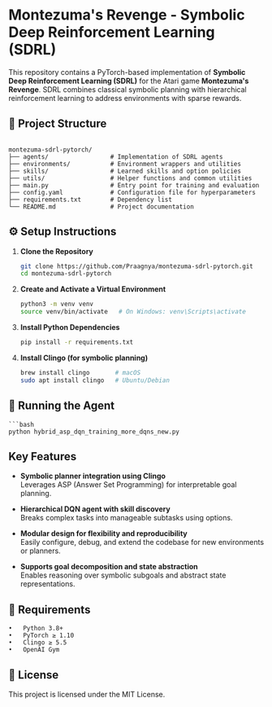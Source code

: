 # Montezuma's Revenge - Symbolic Deep Reinforcement Learning (SDRL)

This repository contains a PyTorch-based implementation of **Symbolic Deep Reinforcement Learning (SDRL)** for the Atari game **Montezuma's Revenge**. SDRL combines classical symbolic planning with hierarchical reinforcement learning to address environments with sparse rewards.

## 📁 Project Structure
<code>
montezuma-sdrl-pytorch/
├── agents/                 # Implementation of SDRL agents
├── environments/           # Environment wrappers and utilities
├── skills/                 # Learned skills and option policies
├── utils/                  # Helper functions and common utilities
├── main.py                 # Entry point for training and evaluation
├── config.yaml             # Configuration file for hyperparameters
├── requirements.txt        # Dependency list
└── README.md               # Project documentation
</code>
</pre>

## ⚙️ Setup Instructions

1. **Clone the Repository**
   ```bash
   git clone https://github.com/Praagnya/montezuma-sdrl-pytorch.git
   cd montezuma-sdrl-pytorch

2.	**Create and Activate a Virtual Environment**
    ```bash
    python3 -m venv venv
    source venv/bin/activate   # On Windows: venv\Scripts\activate

3.	**Install Python Dependencies**
    ```bash
    pip install -r requirements.txt

4.  **Install Clingo (for symbolic planning)**
    ```bash
    brew install clingo       # macOS
    sudo apt install clingo   # Ubuntu/Debian

## 🚀 Running the Agent

    ```bash
    python hybrid_asp_dqn_training_more_dqns_new.py

## Key Features

- **Symbolic planner integration using Clingo**  
  Leverages ASP (Answer Set Programming) for interpretable goal planning.

- **Hierarchical DQN agent with skill discovery**  
  Breaks complex tasks into manageable subtasks using options.

- **Modular design for flexibility and reproducibility**  
  Easily configure, debug, and extend the codebase for new environments or planners.

- **Supports goal decomposition and state abstraction**  
  Enables reasoning over symbolic subgoals and abstract state representations.

## 🧾 Requirements

	•	Python 3.8+
	•	PyTorch ≥ 1.10
	•	Clingo ≥ 5.5
	•	OpenAI Gym

## 📄 License

This project is licensed under the MIT License.


